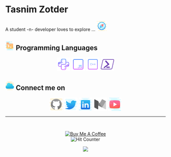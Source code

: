 # Tasnim Zotder

A student -n- developer loves to explore ... <img height="32px" alt="compass" src="assets/compass.png" />

## <img height="28px" alt="program" src="assets/program.png" /> Programming Languages

<p align="center">
    <img height="42px" alt="python" src="assets/python.svg" />
    <img height="42px" alt="javascript" src="assets/javascript.svg" />
    <img height="42px" alt="cpp" src="assets/cpp-x.png" />
    <img height="42px" alt="powershell" src="assets/powershell.svg" />
</p>

## <img height="28px" alt="cloud" src="assets/cloud.png" /> Connect me on

<p align="center">
    <a href="https://github.com/tasnimzotder"><img height="42px" alt="github" src="assets/github.svg"/></a>
    <a href="https://twitter.com/tasnimzotder"><img height="42px" alt="twitter" src="assets/twitter.svg" /></a>
    <a href="https://www.linkedin.com/in/tasnimzotder"><img height="42px" alt="linkedin" src="assets/linkedin.svg" /></a>
    <a href="https://medium.com/@tasnimzotder"><img height="42px" alt="medium" src="assets/medium.svg" /></a>
    <a href="https://www.youtube.com/channel/UCInpi_5VQfHYDHWxreTgwRw"><img height="42px" alt="youtube" src="assets/play-button.svg" /></a>
</p>

---

<br>

<p align="center">
    <a href="https://www.buymeacoffee.com/tasnim" target="_blank"><img src="https://cdn.buymeacoffee.com/buttons/v2/default-white.png" alt="Buy Me A Coffee" height="60px" ></a><br />
    <a><img alt="Hit Counter" src="https://profile-counter.glitch.me/tasnimzotder/count.svg" /></a>
</p>

<p align="center">
    <a href="https://github.com/tasnimzotder" ><img src="https://github-readme-stats.vercel.app/api?username=tasnimzotder&show_icons=true"></a>
</p>

<!--
**tasnimzotder/tasnimzotder** is a ✨ _special_ ✨ repository because its `README.md` (this file) appears on your GitHub profile.

Here are some ideas to get you started:

- 🔭 I’m currently working on ...
- 🌱 I’m currently learning ...
- 👯 I’m looking to collaborate on ...
- 🤔 I’m looking for help with ...
- 💬 Ask me about ...
- 📫 How to reach me: ...
- 😄 Pronouns: ...
- ⚡ Fun fact: ...
-->
